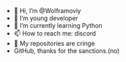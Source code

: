 - 👋 Hi, I’m @Wolframoviy
- 👀 I’m young developer
- 🌱 I’m currently learning Python
- 📫 How to reach me: discord
- 👀 My repositories are cringe
- GitHub, thanks for the sanctions.(no)

<!---
Wolframoviy/Wolframoviy is a ✨ special ✨ repository because its `README.md` (this file) appears on your GitHub profile.
You can click the Preview link to take a look at your changes.
--->
